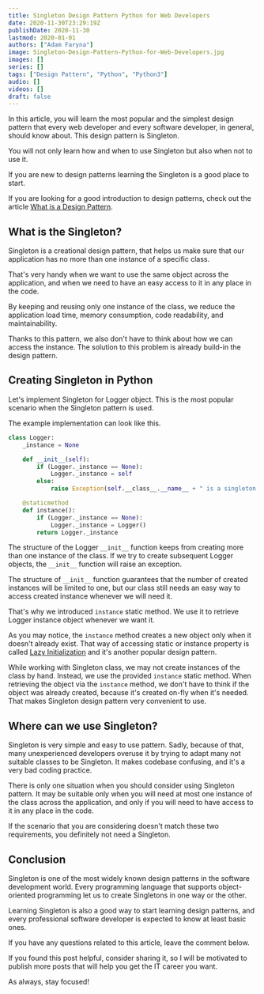 ```yaml
---
title: Singleton Design Pattern Python for Web Developers
date: 2020-11-30T23:29:19Z
publishDate: 2020-11-30
lastmod: 2020-01-01
authors: ["Adam Faryna"]
image: Singleton-Design-Pattern-Python-for-Web-Developers.jpg
images: []
series: []
tags: ["Design Pattern", "Python", "Python3"]
audio: []
videos: []
draft: false
---
```


In this article, you will learn the most popular and the simplest design pattern that every web developer and every software developer, in general, should know about. This design pattern is Singleton.

You will not only learn how and when to use Singleton but also when not to use it.

If you are new to design patterns learning the Singleton is a good place to start.

If you are looking for a good introduction to design patterns, check out the article [What is a Design Pattern](/posts/what-is-a-design-pattern).

## What is the Singleton?

Singleton is a creational design pattern, that helps us make sure that our application has no more than one instance of a specific class.

That's very handy when we want to use the same object across the application, and when we need to have an easy access to it in any place in the code.

By keeping and reusing only one instance of the class, we reduce the application load time, memory consumption, code readability, and maintainability.

Thanks to this pattern, we also don't have to think about how we can access the instance. The solution to this problem is already build-in the design pattern.

## Creating Singleton in Python

Let's implement Singleton for Logger object. This is the most popular scenario when the Singleton pattern is used.

The example implementation can look like this.

```python
class Logger:
    _instance = None

    def __init__(self):
        if (Logger._instance == None):
            Logger._instance = self
        else:
            raise Exception(self.__class__.__name__ + " is a singleton!")

    @staticmethod
    def instance():
        if (Logger._instance == None):
            Logger._instance = Logger()
        return Logger._instance
```

The structure of the Logger `__init__` function keeps from creating more than one instance of the class. If we try to create subsequent Logger objects, the `__init__` function will raise an exception.

The structure of `__init__` function guarantees that the number of created instances will be limited to one, but our class still needs an easy way to access created instance whenever we will need it.

That's why we introduced `instance` static method. We use it to retrieve Logger instance object whenever we want it.

As you may notice, the `instance` method creates a new object only when it doesn't already exist. That way of accessing static or instance property is called [Lazy Initialization](/posts/lazy-initialization-design-pattern-python-for-web-developers/) and it's another popular design pattern.

While working with Singleton class, we may not create instances of the class by hand. Instead, we use the provided `instance` static method. When retrieving the object via the `instance` method, we don't have to think if the object was already created, because it's created on-fly when it's needed. That makes Singleton design pattern very convenient to use.

## Where can we use Singleton?

Singleton is very simple and easy to use pattern. Sadly, because of that, many unexperienced developers overuse it by trying to adapt many not suitable classes to be Singleton. It makes codebase confusing, and it's a very bad coding practice.

There is only one situation when you should consider using Singleton pattern. It may be suitable only when you will need at most one instance of the class across the application, and only if you will need to have access to it in any place in the code.

If the scenario that you are considering doesn't match these two requirements, you definitely not need a Singleton.

## Conclusion

Singleton is one of the most widely known design patterns in the software development world. Every programming language that supports object-oriented programming let us to create Singletons in one way or the other.

Learning Singleton is also a good way to start learning design patterns, and every professional software developer is expected to know at least basic ones.

If you have any questions related to this article, leave the comment below.

If you found this post helpful, consider sharing it, so I will be motivated to publish more posts that will help you get the IT career you want.

As always, stay focused!
